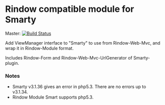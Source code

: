 Rindow compatible module for Smarty
===================================
Master: [![Build Status](https://travis-ci.com/rindow/rindow-module-smarty.png?branch=master)](https://travis-ci.com/rindow/rindow-module-smarty)

Add ViewManager interface to "Smarty" to use from Rindow-Web-Mvc, and wrap it in Rindow-Module format.

Includes Rindow-Form and Rindow-Web-Mvc-UrlGenerator of Smarty-plugin.


### Notes
- Smarty v3.1.36 gives an error in php5.3. There are no errors up to v3.1.34.
- Rindow Module Smart supports php5.3.
